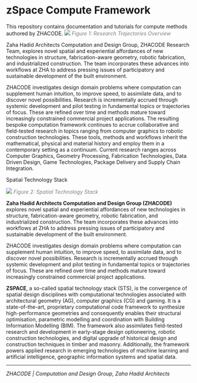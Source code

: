 # zSpace Compute Framework

This repository contains documentation and tutorials for compute methods authored by ZHACODE. 
![](Assets/zSpace/AG_Core_2022.png)
<font color="grey">*Figure 1: Research Trajectories Overview*</font>

Zaha Hadid Architects Computation and Design Group, ZHACODE Research Team, explores novel spatial and experiential affordances of new technologies in structure, fabrication-aware geometry, robotic fabrication, and industrialized construction. The team incorporates these advances into workflows at ZHA to address pressing issues of participatory and sustainable development of the built environment. 

ZHACODE investigates design domain problems where computation can supplement human intuition, to improve speed, to assimilate data, and to discover novel possibilities. Research is incrementally accrued through systemic development and pilot testing in fundamental topics or trajectories of focus. These are refined over time and methods mature toward increasingly constrained commercial project applications. The resulting bespoke computation framework continues to accrue collaborative and field-tested research in topics ranging from computer graphics to robotic construction technologies. These tools, methods and workflows inherit the mathematical, physical and material history and employ them in a contemporary setting as a continuum. Current research ranges across Computer Graphics, Geometry Processing, Fabrication Technologies, Data Driven Design, Game Technologies, Package Delivery and Supply Chain Integration.

Spatial Technology Stack

![](Assets/zSpace/AG_Stack_2022.png)
<font color="grey">*Figure 2: Spatial Technology Stack*</font>

**Zaha Hadid Architects Computation and Design Group (ZHACODE)** explores novel spatial and experiential affordances of new technologies in structure, fabrication-aware geometry, robotic fabrication, and industrialized construction. The team incorporates these advances into workflows at ZHA to address pressing issues of participatory and sustainable development of the built environment. 

ZHACODE investigates design domain problems where computation can supplement human intuition, to improve speed, to assimilate data, and to discover novel possibilities. Research is incrementally accrued through systemic development and pilot testing in fundamental topics or trajectories of focus. These are refined over time and methods mature toward increasingly constrained commercial project applications.  

**ZSPACE**, a so-called spatial technology stack (STS), is the convergence of spatial design disciplines with computational technologies associated with architectural geometry (AG), computer graphics (CG) and gaming. It is a state-of-the-art, proprietary computational code framework to synthesize high-performance geometries and consequently enables their structural optimisation, parametric modelling and coordination with Building Information Modelling (BIM). The framework also assimilates field-tested research and development in early-stage design optioneering, robotic construction technologies, and digital upgrade of historical design and construction techniques in timber and masonry. Additionally, the framework powers applied research in emerging technologies of machine learning and artificial intelligence, geographic information systems and spatial data.

---

*ZHACODE | Computation and Design Group, Zaha Hadid Architects*